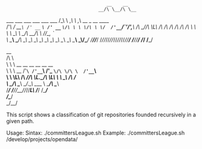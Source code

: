                                          __    __                          
                                      __/\ \__/\ \__                       
  ___    ___     ___ ___     ___ ___ /\_\ \ ,_\ \ ,_\    __   _ __   ____  
 /'___\ / __`\ /' __` __`\ /' __` __`\/\ \ \ \/\ \ \/  /'__`\/\`'__\/',__\ 
/\ \__//\ \L\ \/\ \/\ \/\ \/\ \/\ \/\ \ \ \ \ \_\ \ \_/\  __/\ \ \//\__, `\
\ \____\ \____/\ \_\ \_\ \_\ \_\ \_\ \_\ \_\ \__\\ \__\ \____\\ \_\\/\____/
 \/____/\/___/  \/_/\/_/\/_/\/_/\/_/\/_/\/_/\/__/ \/__/\/____/ \/_/ \/___/ 
                                                                           
                                                                           
 __                                                                        
/\ \                                                                       
\ \ \         __     __       __   __  __     __                           
 \ \ \  __  /'__`\ /'__`\   /'_ `\/\ \/\ \  /'__`\                         
  \ \ \L\ \/\  __//\ \L\.\_/\ \L\ \ \ \_\ \/\  __/                         
   \ \____/\ \____\ \__/.\_\ \____ \ \____/\ \____\                        
    \/___/  \/____/\/__/\/_/\/___L\ \/___/  \/____/                        
                              /\____/                                      
                              \_/__/                                       


This script shows a classification of git repositories founded recursively in a given path.

Usage:
Sintax: ./committersLeague.sh <path>
Example: ./committersLeague.sh /develop/projects/opendata/

